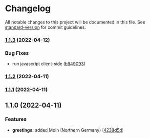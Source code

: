 # Changelog

All notable changes to this project will be documented in this file. See [standard-version](https://github.com/conventional-changelog/standard-version) for commit guidelines.

### [1.1.3](https://github.com/Pukimaa/hello-astro/compare/v1.1.2...v1.1.3) (2022-04-12)


### Bug Fixes

* run javascript client-side ([b849093](https://github.com/Pukimaa/hello-astro/commit/b84909325d7d2e9ac3e32115e91bcce6e7e419d0))

### [1.1.2](https://github.com/Pukimaa/hello-astro/compare/v1.1.1...v1.1.2) (2022-04-11)

### [1.1.1](https://github.com/Pukimaa/hello-astro/compare/v1.1.0...v1.1.1) (2022-04-11)

## 1.1.0 (2022-04-11)


### Features

* **greetings:** added Moin (Northern Germany) ([4238d5d](https://github.com/Pukimaa/hello-astro/commit/4238d5daa24e31e1ddf79c729fce1ff085d85ae5))
